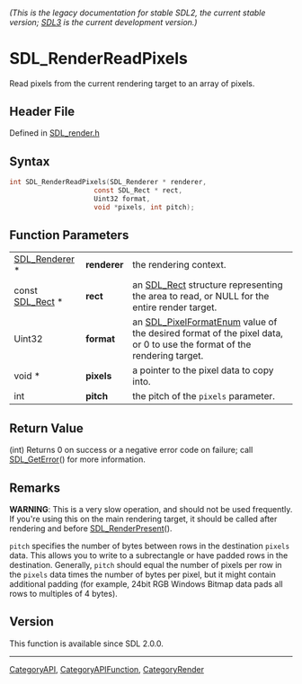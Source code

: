 ###### (This is the legacy documentation for stable SDL2, the current stable version; [SDL3](https://wiki.libsdl.org/SDL3/) is the current development version.)
# SDL_RenderReadPixels

Read pixels from the current rendering target to an array of pixels.

## Header File

Defined in [SDL_render.h](https://github.com/libsdl-org/SDL/blob/SDL2/include/SDL_render.h)

## Syntax

```c
int SDL_RenderReadPixels(SDL_Renderer * renderer,
                     const SDL_Rect * rect,
                     Uint32 format,
                     void *pixels, int pitch);
```

## Function Parameters

|                                |              |                                                                                                                                              |
| ------------------------------ | ------------ | -------------------------------------------------------------------------------------------------------------------------------------------- |
| [SDL_Renderer](SDL_Renderer) * | **renderer** | the rendering context.                                                                                                                       |
| const [SDL_Rect](SDL_Rect) *   | **rect**     | an [SDL_Rect](SDL_Rect) structure representing the area to read, or NULL for the entire render target.                                       |
| Uint32                         | **format**   | an [SDL_PixelFormatEnum](SDL_PixelFormatEnum) value of the desired format of the pixel data, or 0 to use the format of the rendering target. |
| void *                         | **pixels**   | a pointer to the pixel data to copy into.                                                                                                    |
| int                            | **pitch**    | the pitch of the `pixels` parameter.                                                                                                         |

## Return Value

(int) Returns 0 on success or a negative error code on failure; call
[SDL_GetError](SDL_GetError)() for more information.

## Remarks

**WARNING**: This is a very slow operation, and should not be used
frequently. If you're using this on the main rendering target, it should be
called after rendering and before [SDL_RenderPresent](SDL_RenderPresent)().

`pitch` specifies the number of bytes between rows in the destination
`pixels` data. This allows you to write to a subrectangle or have padded
rows in the destination. Generally, `pitch` should equal the number of
pixels per row in the `pixels` data times the number of bytes per pixel,
but it might contain additional padding (for example, 24bit RGB Windows
Bitmap data pads all rows to multiples of 4 bytes).

## Version

This function is available since SDL 2.0.0.

----
[CategoryAPI](CategoryAPI), [CategoryAPIFunction](CategoryAPIFunction), [CategoryRender](CategoryRender)

